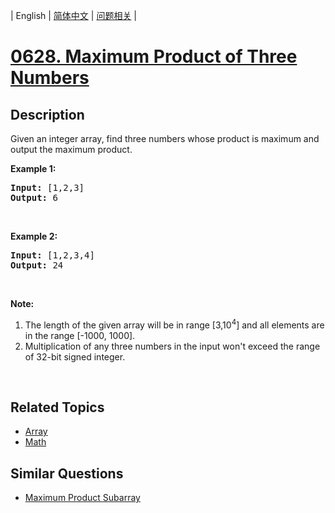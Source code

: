 
| English | [简体中文](README.md) | [问题相关](QUESTION.md) |
# [0628. Maximum Product of Three Numbers](https://leetcode-cn.com/problems/maximum-product-of-three-numbers/)
## Description
<p>Given an integer array, find three numbers whose product is maximum and output the maximum product.</p>

<p><b>Example 1:</b></p>

<pre>
<b>Input:</b> [1,2,3]
<b>Output:</b> 6
</pre>

<p>&nbsp;</p>

<p><b>Example 2:</b></p>

<pre>
<b>Input:</b> [1,2,3,4]
<b>Output:</b> 24
</pre>

<p>&nbsp;</p>

<p><b>Note:</b></p>

<ol>
	<li>The length of the given array will be in range [3,10<sup>4</sup>] and all elements are in the range [-1000, 1000].</li>
	<li>Multiplication of any three numbers in the input won&#39;t exceed the range of 32-bit signed integer.</li>
</ol>

<p>&nbsp;</p>

## Related Topics
- [Array](https://leetcode-cn.com/tag/array)
- [Math](https://leetcode-cn.com/tag/math)
## Similar Questions
- [Maximum Product Subarray](../0152/README_EN.md)
